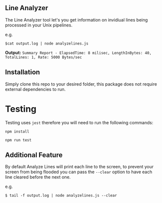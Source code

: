 ## Line Analyzer

The Line Analyzer tool let's you get information on invidiual lines being processed in your Unix pipelines.

e.g.

`$cat output.log | node analyzelines.js`

**Output:**
`Summary Report - ElapsedTime: 8 milisec, LengthInBytes: 40, TotalLines: 1, Rate: 5000 Bytes/sec` 

## Installation 

Simply clone this repo to your desired folder, this package does not require external dependencies to run.

# Testing

Testing uses `jest` therefore you will need to run the following commands:

`npm install`

`npm run test`

## Additional Feature

By default Analyze Lines will print each line to the screen, to prevent your screen from being flooded you can pass the `--clear` option to have each line cleared before the next one.

e.g. 

`$ tail -f output.log | node analyzelines.js --clear`
